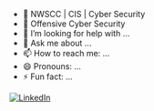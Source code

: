 







- 🌱 NWSCC | CIS | Cyber Security
- 👯 Offensive Cyber Security 
- 🤔 I’m looking for help with ...
- 💬 Ask me about ...
- 📫 How to reach me: ...
- 😄 Pronouns: ...
- ⚡ Fun fact: ...

[![LinkedIn](https://img.shields.io/badge/LinkedIn-0A66C2?logo=linkedin&logoColor=white&label=&labelColor=0A66C2)](https://www.linkedin.com/in/oliviabogle2025)






